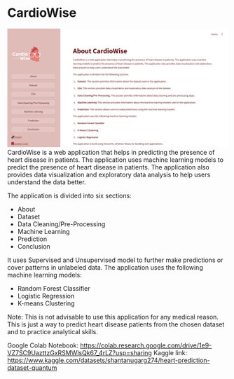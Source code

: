 # CardioWise

![alt text](CardioWise_website.png)
CardioWise is a web application that helps in predicting the presence of heart disease in patients. The application uses machine learning models to predict the presence of heart disease in patients. The application also provides data visualization and exploratory data analysis to help users understand the data better. 

The application is divided into six sections:
* About
* Dataset
* Data Cleaning/Pre-Processing
* Machine Learning
* Prediction
* Conclusion

It uses Supervised and Unsupervised model to further make predictions or cover patterns in unlabeled data. The application uses the following machine learning models:
* Random Forest Classifier
* Logistic Regression
* K-means Clustering

Note: This is not advisable to use this application for any medical reason. This is just a way to predict heart disease patients from the chosen dataset and to practice analytical skills. 

Google Colab Notebook: https://colab.research.google.com/drive/1e9-VZ7SC9UazttzGxRSMWlsQk67_4rLZ?usp=sharing
Kaggle link: https://www.kaggle.com/datasets/shantanugarg274/heart-prediction-dataset-quantum